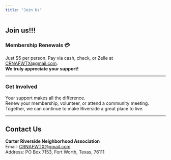 ```yaml
---
title: "Join Us"
---
```


## Join us!!!


### Membership Renewals 💳

Just $5 per person. Pay via cash, check, or Zelle at CRNAFWTX@gmail.com.  
**We truly appreciate your support!**

---
### Get Involved

Your support makes all the difference.\
 Renew your membership, volunteer, or attend a community meeting.\
Together, we can continue to make Riverside a great place to live.

---

## Contact Us

**Carter Riverside Neighborhood Association**  
Email: [CRNAFWTX@gmail.com](mailto:CRNAFWTX@gmail.com)  
Address: PO Box 7153, Fort Worth, Texas, 76111
